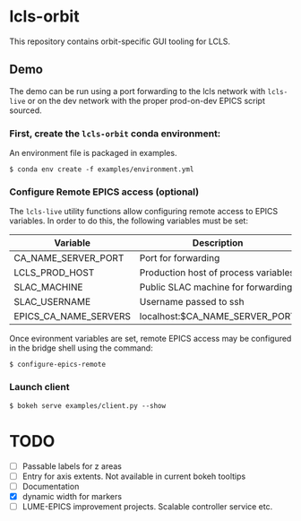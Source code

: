 # lcls-orbit

This repository contains orbit-specific GUI tooling for LCLS.

## Demo

The demo can be run using a port forwarding to the lcls network with `lcls-live` or on the dev network with the proper prod-on-dev EPICS script sourced.


### First, create the `lcls-orbit` conda environment:
An environment file is packaged in examples.

```
$ conda env create -f examples/environment.yml
```


### Configure Remote EPICS access (optional)

The `lcls-live` utility functions allow configuring remote access to EPICS variables. In order to do this, the following variables must be set:

| Variable             | Description                          |
|----------------------|--------------------------------------|
| CA_NAME_SERVER_PORT  | Port for forwarding                  |
| LCLS_PROD_HOST       | Production host of process variables |
| SLAC_MACHINE         | Public SLAC machine for forwarding   |
| SLAC_USERNAME        | Username passed to ssh               |
| EPICS_CA_NAME_SERVERS| localhost:$CA_NAME_SERVER_PORT       |

Once evironment variables are set, remote EPICS access may be configured in the bridge shell using the command:

```
$ configure-epics-remote
```

### Launch client
```
$ bokeh serve examples/client.py --show
```


# TODO
- [ ] Passable labels for z areas
- [ ] Entry for axis extents. Not available in current bokeh tooltips
- [ ] Documentation
- [x] dynamic width for markers
- [ ] LUME-EPICS improvement projects. Scalable controller service etc.
